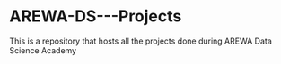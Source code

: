 # AREWA-DS---Projects
This is a repository that hosts all the projects done during AREWA Data Science Academy
